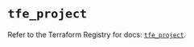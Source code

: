 # `tfe_project`

Refer to the Terraform Registry for docs: [`tfe_project`](https://registry.terraform.io/providers/hashicorp/tfe/0.52.0/docs/resources/project).
